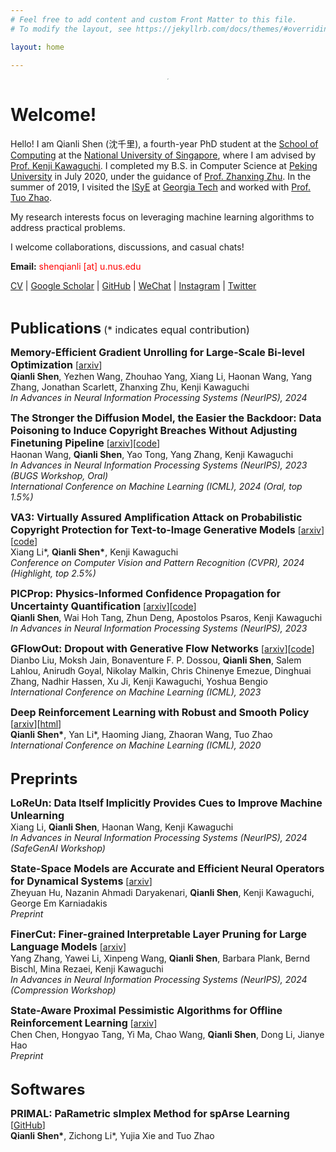 ```yaml
---
# Feel free to add content and custom Front Matter to this file.
# To modify the layout, see https://jekyllrb.com/docs/themes/#overriding-theme-defaults

layout: home

---
```


<div align="center">
  <img src="assets/img/qianli&newmoo.png" alt="Me" style="zoom: 8%;" />
</div>

# Welcome!

Hello! I am Qianli Shen (沈千里), a fourth-year PhD student at the [School of Computing](https://www.comp.nus.edu.sg/) at the [National University of Singapore](https://www.nus.edu.sg/), where I am advised by [Prof. Kenji Kawaguchi](https://people.csail.mit.edu/kawaguch/). I completed my B.S. in Computer Science at [Peking University](http://english.pku.edu.cn/) in July 2020, under the guidance of [Prof. Zhanxing Zhu](https://zhanxingzhu.github.io/). In the summer of 2019, I visited the [ISyE](https://www.isye.gatech.edu/) at [Georgia Tech](https://www.gatech.edu/) and worked with [Prof. Tuo Zhao](https://www2.isye.gatech.edu/~tzhao80/).

My research interests focus on leveraging machine learning algorithms to address practical problems.

I welcome collaborations, discussions, and casual chats!

**Email:** <span style="color: red;">shenqianli [at] u.nus.edu</span>

[CV](assets/cv.pdf) | [Google Scholar](https://scholar.google.com/citations?user=p3ekN2kAAAAJ&hl=en) | [GitHub](https://github.com/ShenQianli) | [WeChat](assets/img/wechat.JPG) | [Instagram](https://www.instagram.com/about311miles/) | [Twitter](https://www.twitter.com/ShenQianli)

<br>

<b><font size="5">Publications</font></b> <font size="3">(* indicates equal contribution)</font>

<p>
<b><font size="3" id="memory-efficient-gradient-unrolling-for-large-scale-bi-level-optimization">Memory-Efficient Gradient Unrolling for Large-Scale Bi-level Optimization</font></b> [<a href="https://arxiv.org/abs/2406.14095">arxiv</a>]
<br>
<b>Qianli Shen</b>, Yezhen Wang, Zhouhao Yang, Xiang Li, Haonan Wang, Yang Zhang, Jonathan Scarlett, Zhanxing Zhu, Kenji Kawaguchi
<br>
<i>In Advances in Neural Information Processing Systems (NeurIPS), 2024</i>
</p>

<p>
<b><font size="3" id="the-stronger-the-diffusion-model-the-easier-the-backdoor">The Stronger the Diffusion Model, the Easier the Backdoor: Data Poisoning to Induce Copyright Breaches Without Adjusting Finetuning Pipeline</font></b> [<a href="https://arxiv.org/abs/2401.04136">arxiv</a>][<a href="https://github.com/haonan3/SilentBadDiffusion">code</a>]
<br>
Haonan Wang, <b>Qianli Shen</b>, Yao Tong, Yang Zhang, Kenji Kawaguchi
<br>
<i>In Advances in Neural Information Processing Systems (NeurIPS), 2023 (BUGS Workshop, Oral)</i>
<br>
<i>International Conference on Machine Learning (ICML), 2024 (Oral, top 1.5%)</i>
</p>

<p>
<b><font size="3" id="va3-virtually-assured-amplification-attack-on-probabilistic-copyright-protection-for-text-to-image-generative-models">VA3: Virtually Assured Amplification Attack on Probabilistic Copyright Protection for Text-to-Image Generative Models</font></b> [<a href="https://arxiv.org/abs/2312.00057">arxiv</a>][<a href="https://github.com/South7X/VA3">code</a>]
<br>
Xiang Li*, <b>Qianli Shen*</b>, Kenji Kawaguchi
<br>
<i>Conference on Computer Vision and Pattern Recognition (CVPR), 2024 (Highlight, top 2.5%)</i>
</p>

<p>
<b><font size="3" id="picprop-physics-informed-confidence-propagation-for-uncertainty-quantification">PICProp: Physics-Informed Confidence Propagation for Uncertainty Quantification</font></b> [<a href="http://arxiv.org/abs/2310.06923">arxiv</a>][<a href="https://github.com/ShenQianli/PICProp">code</a>]
<br>
<b>Qianli Shen</b>, Wai Hoh Tang, Zhun Deng, Apostolos Psaros, Kenji Kawaguchi
<br>
<i>In Advances in Neural Information Processing Systems (NeurIPS), 2023</i>
</p>

<p>
<b><font size="3" id="gflowout-dropout-with-generative-flow-networks">GFlowOut: Dropout with Generative Flow Networks</font></b> [<a href="https://arxiv.org/abs/2003.09534">arxiv</a>][<a href="https://github.com/kaiyuanmifen/GFNDropout">code</a>]
<br>
Dianbo Liu, Moksh Jain, Bonaventure F. P. Dossou, <b>Qianli Shen</b>, Salem Lahlou, Anirudh Goyal, Nikolay Malkin, Chris Chinenye Emezue, Dinghuai Zhang, Nadhir Hassen, Xu Ji, Kenji Kawaguchi, Yoshua Bengio
<br>
<i>International Conference on Machine Learning (ICML), 2023</i>
</p>

<p>
<b><font size="3" id="deep-reinforcement-learning-with-robust-and-smooth-policy">Deep Reinforcement Learning with Robust and Smooth Policy</font></b> [<a href="https://arxiv.org/abs/2003.09534">arxiv</a>][<a href="https://www2.isye.gatech.edu/~tzhao80/III1717916/proj18_smooth.html">html</a>]  
<br>
<b>Qianli Shen*</b>, Yan Li*, Haoming Jiang, Zhaoran Wang, Tuo Zhao
<br>
<i>International Conference on Machine Learning (ICML), 2020</i>
</p>

<br>
<b><font size="5">Preprints</font></b>

<p>
<b><font size="3">LoReUn: Data Itself Implicitly Provides Cues to Improve Machine Unlearning</font></b>
<br>
Xiang Li, <b>Qianli Shen</b>, Haonan Wang, Kenji Kawaguchi
<br>
<i>In Advances in Neural Information Processing Systems (NeurIPS), 2024 (SafeGenAI Workshop)</i>
</p>

<p>
<b><font size="3">State-Space Models are Accurate and Efficient Neural Operators for Dynamical Systems</font></b> [<a href="https://arxiv.org/pdf/2409.03231">arxiv</a>]
<br>
Zheyuan Hu, Nazanin Ahmadi Daryakenari, <b>Qianli Shen</b>, Kenji Kawaguchi, George Em Karniadakis
<br>
<i>Preprint</i>
</p>

<p>
<b><font size="3">FinerCut: Finer-grained Interpretable Layer Pruning for Large Language Models</font></b> [<a href="https://arxiv.org/abs/2405.18218">arxiv</a>]
<br>
Yang Zhang, Yawei Li, Xinpeng Wang, <b>Qianli Shen</b>, Barbara Plank, Bernd Bischl, Mina Rezaei, Kenji Kawaguchi
<br>
<i>In Advances in Neural Information Processing Systems (NeurIPS), 2024 (Compression Workshop)</i>
</p>

<p>
<b><font size="3">State-Aware Proximal Pessimistic Algorithms for Offline Reinforcement Learning</font></b> [<a href="https://arxiv.org/abs/2211.15065">arxiv</a>]
<br>
Chen Chen, Hongyao Tang, Yi Ma, Chao Wang, <b>Qianli Shen</b>, Dong Li, Jianye Hao
<br>
<i>Preprint</i>
</p>

<br>
<b><font size="5">Softwares</font></b>

<p>
<b><font size=3>PRIMAL: PaRametric sImplex Method for spArse Learning</font></b> [<a href="https://github.com/ShenQianli/primal">GitHub</a>] 
<br>
<b>Qianli Shen*</b>, Zichong Li*, Yujia Xie and Tuo Zhao
<br>
</p>


